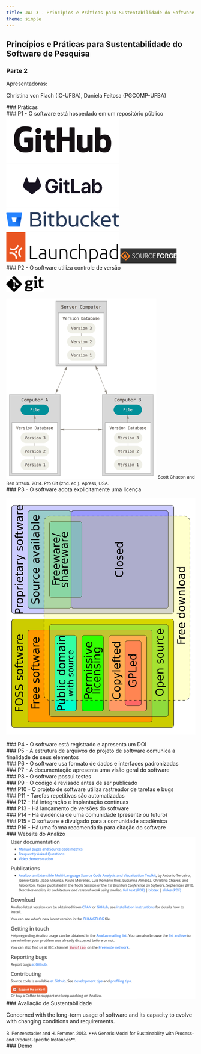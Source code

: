 ```yaml
---
title: JAI 3 - Princípios e Práticas para Sustentabilidade do Software de Pesquisa - Parte 2
theme: simple
---
```


<!-- -------------------------------- -->
<section>

## Princípios e Práticas para Sustentabilidade do Software de Pesquisa
### Parte 2

Apresentadoras:

Christina von Flach (IC-UFBA), Daniela Feitosa (PGCOMP-UFBA)

</section>

<!-- -------------------------------- -->
<section>
### Práticas


</section>


<!-- -------------------------------- -->
<section>
### P1 - O software está hospedado em um repositório público


</section>

<!-- -------------------------------- -->
<section>

<img src="/files/parte2/github-logo.png" width="300">
<img src="/files/parte2/gitlab-logo.png" width="300">

<img src="/files/parte2/bitbucket-logo.png" width="300">
<img src="/files/parte2/launchpad-logo.png" width="300">

<img src="/files/parte2/sourceforge-logo.png" width="150">

</section>

<!-- -------------------------------- -->
<section>
### P2 - O software utiliza controle de versão


</section>

<!-- -------------------------------- -->
<section>

<img src="/files/parte2/git-logo.png" width="100"><br/>


<img src="/files/parte2/version-control-diagram.png" width="400">
<small class="cite">
Scott Chacon and Ben Straub. 2014. Pro Git (2nd. ed.). Apress, USA.
</small>

</section>

<!-- -------------------------------- -->
<section>
### P3 - O software adota explicitamente uma licença


</section>

<!-- -------------------------------- -->
<section>

<img src="/files/parte2/software-licenses.png" width="700"><br/>

</section>
<!-- -------------------------------- -->
<section>
### P4 - O software está registrado e apresenta um DOI


</section>

<!-- -------------------------------- -->
<section>
### P5 - A estrutura de arquivos do projeto de software comunica a
finalidade de seus elementos


</section>

<!-- -------------------------------- -->
<section>
### P6 - O software usa formato de dados e interfaces padronizadas


</section>

<!-- -------------------------------- -->
<section>
### P7 - A documentação apresenta uma visão geral do software


</section>

<!-- -------------------------------- -->
<section>
### P8 - O software possui testes


</section>

<!-- -------------------------------- -->
<section>
### P9 - O código é revisado antes de ser publicado


</section>

<!-- -------------------------------- -->
<section>
### P10 - O projeto de software utiliza rastreador de tarefas e bugs


</section>

<!-- -------------------------------- -->
<section>
### P11 - Tarefas repetitivas são automatizadas


</section>

<!-- -------------------------------- -->
<section>
### P12 - Há integração e implantação contínuas


</section>

<!-- -------------------------------- -->
<section>
### P13 - Há lançamento de versões do software


</section>

<!-- -------------------------------- -->
<section>
### P14 - Há evidência de uma comunidade (presente ou futuro)


</section>

<!-- -------------------------------- -->
<section>
### P15 - O software é divulgado para a comunidade acadêmica


</section>

<!-- -------------------------------- -->
<section>
### P16 - Há uma forma recomendada para citação do software


</section>

<!-- -------------------------------- -->
<section>
### Website do Analizo

<img src="/files/parte2/analizo-website.png" width="600">

</section>

<!-- -------------------------------- -->
<section>

</section>

<!-- -------------------------------- -->
<section>
### Avaliação de Sustentabilidade

Concerned with the long-term usage of software and its capacity to evolve with
changing conditions and requirements.

<small class="cite">
B. Penzenstadler and H. Femmer. 2013.
**A Generic Model for Sustainability with Process- and Product-specific Instances**.
</small>
</section>

<!-- -------------------------------- -->
<section>

</section>

<!-- -------------------------------- -->
<section>
### Demo

</section>
